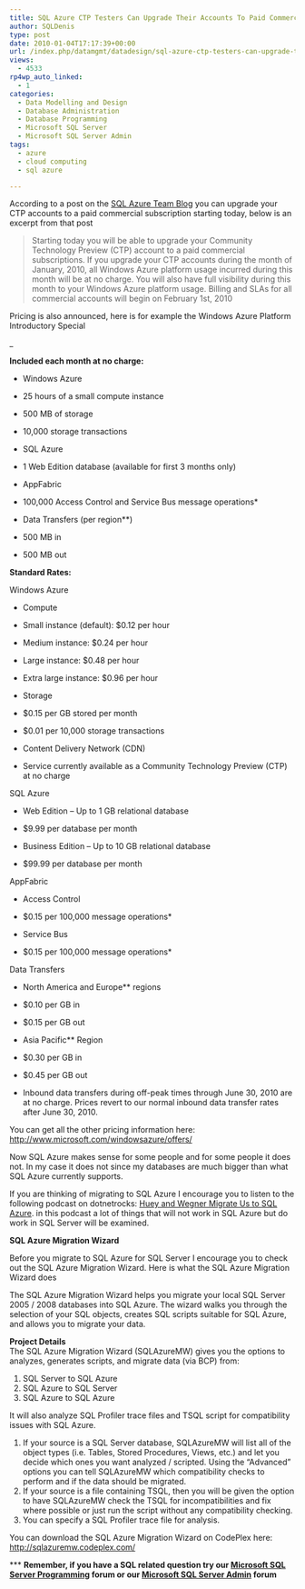 ```yaml
---
title: SQL Azure CTP Testers Can Upgrade Their Accounts To Paid Commercial Subscriptions Starting Today
author: SQLDenis
type: post
date: 2010-01-04T17:17:39+00:00
url: /index.php/datamgmt/datadesign/sql-azure-ctp-testers-can-upgrade-their/
views:
  - 4533
rp4wp_auto_linked:
  - 1
categories:
  - Data Modelling and Design
  - Database Administration
  - Database Programming
  - Microsoft SQL Server
  - Microsoft SQL Server Admin
tags:
  - azure
  - cloud computing
  - sql azure

---
```

According to a post on the [SQL Azure Team Blog][1] you can upgrade your CTP accounts to a paid commercial subscription starting today, below is an excerpt from that post

> Starting today you will be able to upgrade your Community Technology Preview (CTP) account to a paid commercial subscriptions. If you upgrade your CTP accounts during the month of January, 2010, all Windows Azure platform usage incurred during this month will be at no charge. You will also have full visibility during this month to your Windows Azure platform usage. Billing and SLAs for all commercial accounts will begin on February 1st, 2010

Pricing is also announced, here is for example the Windows Azure Platform Introductory Special


_ 

**Included each month at no charge:**

  * Windows Azure
  * 25 hours of a small compute instance
  * 500 MB of storage
  * 10,000 storage transactions

  * SQL Azure
  * 1 Web Edition database (available for first 3 months only)

  * AppFabric
  * 100,000 Access Control and Service Bus message operations*

  * Data Transfers (per region**)
  * 500 MB in
  * 500 MB out

**Standard Rates:**

Windows Azure

  * Compute
  * Small instance (default): $0.12 per hour
  * Medium instance: $0.24 per hour
  * Large instance: $0.48 per hour
  * Extra large instance: $0.96 per hour

  * Storage
  * $0.15 per GB stored per month
  * $0.01 per 10,000 storage transactions

  * Content Delivery Network (CDN)
  * Service currently available as a Community Technology Preview (CTP) at no charge

SQL Azure

  * Web Edition – Up to 1 GB relational database
  * $9.99 per database per month

  * Business Edition – Up to 10 GB relational database
  * $99.99 per database per month 

AppFabric

  * Access Control
  * $0.15 per 100,000 message operations*

  * Service Bus
  * $0.15 per 100,000 message operations*

Data Transfers

  * North America and Europe** regions
  * $0.10 per GB in
  * $0.15 per GB out

  * Asia Pacific** Region
  * $0.30 per GB in
  * $0.45 per GB out

  * Inbound data transfers during off-peak times through June 30, 2010 are at no charge. Prices revert to our normal inbound data transfer rates after June 30, 2010.

</em>

You can get all the other pricing information here: http://www.microsoft.com/windowsazure/offers/

Now SQL Azure makes sense for some people and for some people it does not. In my case it does not since my databases are much bigger than what SQL Azure currently supports.

If you are thinking of migrating to SQL Azure I encourage you to listen to the following podcast on dotnetrocks: [Huey and Wegner Migrate Us to SQL Azure][2]. in this podcast a lot of things that will not work in SQL Azure but do work in SQL Server will be examined.

**SQL Azure Migration Wizard** 
  
Before you migrate to SQL Azure for SQL Server I encourage you to check out the SQL Azure Migration Wizard. Here is what the SQL Azure Migration Wizard does

The SQL Azure Migration Wizard helps you migrate your local SQL Server 2005 / 2008 databases into SQL Azure. The wizard walks you through the selection of your SQL objects, creates SQL scripts suitable for SQL Azure, and allows you to migrate your data.

**Project Details**  
The SQL Azure Migration Wizard (SQLAzureMW) gives you the options to analyzes, generates scripts, and migrate data (via BCP) from: 

  1. SQL Server to SQL Azure
  2. SQL Azure to SQL Server
  3. SQL Azure to SQL Azure

It will also analyze SQL Profiler trace files and TSQL script for compatibility issues with SQL Azure. 

  1. If your source is a SQL Server database, SQLAzureMW will list all of the object types (i.e. Tables, Stored Procedures, Views, etc.) and let you decide which ones you want analyzed / scripted. Using the “Advanced” options you can tell SQLAzureMW which compatibility checks to perform and if the data should be migrated.
  2. If your source is a file containing TSQL, then you will be given the option to have SQLAzureMW check the TSQL for incompatibilities and fix where possible or just run the script without any compatibility checking.
  3. You can specify a SQL Profiler trace file for analysis.



You can download the SQL Azure Migration Wizard on CodePlex here: http://sqlazuremw.codeplex.com/

\*** **Remember, if you have a SQL related question try our [Microsoft SQL Server Programming][3] forum or our [Microsoft SQL Server Admin][4] forum**<ins></ins>

 [1]: http://blogs.msdn.com/ssds/archive/2010/01/04/9943474.aspx
 [2]: http://www.dotnetrocks.com/default.aspx?showNum=512
 [3]: http://forum.ltd.local/viewforum.php?f=17
 [4]: http://forum.ltd.local/viewforum.php?f=22